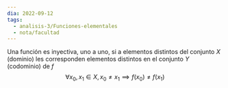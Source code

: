 ```yaml
---
dia: 2022-09-12
tags:
  - analisis-3/Funciones-elementales
  - nota/facultad
---
```

Una función es inyectiva, uno a uno, si a elementos distintos del conjunto $X$ (dominio) les corresponden elementos distintos en el conjunto $Y$ (codominio) de $f$
$$ \forall x_0, x_1 \in X, x_0 \ne x_1 \implies f(x_0) \ne f(x_1) $$
